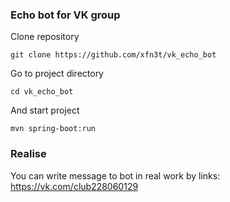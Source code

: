 ### Echo bot for VK group

Clone repository

```shell
git clone https://github.com/xfn3t/vk_echo_bot
```

Go to project directory

```shell
cd vk_echo_bot
```

And start project 

```shell
mvn spring-boot:run
```

### Realise

You can write message to bot in real work by links: https://vk.com/club228060129

